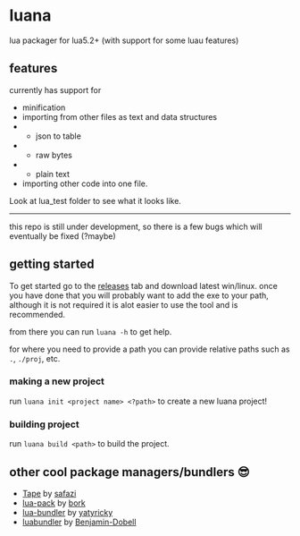 # luana

lua packager for lua5.2+ (with support for some luau features)

## features
currently has support for 
- minification
- importing from other files as text and data structures
- - json to table
- - raw bytes
- - plain text
- importing other code into one file.

Look at lua_test folder to see what it looks like.

<hr>

this repo is still under development, so there is a few bugs which will eventually be fixed (?maybe)

## getting started

To get started go to the [releases](https://github.com/pozm/luana/releases)  tab and download latest win/linux.
once you have done that you will probably want to add the exe to your path, although it is not required it is alot easier to use the tool and is recommended.

from there you can run `luana -h` to get help.

for where you need to provide a path you can provide relative paths such as `.`, `./proj`, etc.

### making a new project

run `luana init <project name> <?path>` to create a new luana project!

### building project

run `luana build <path>` to build the project.

## other cool package managers/bundlers 😎

- [Tape](https://github.com/Belkworks/tape) by [safazi](https://github.com/safazi)
- [lua-pack](https://github.com/Bork0038/lua-pack) by [bork](https://github.com/Bork0038)
- [lua-bundler](https://github.com/yatyricky/lua-bundler) by [yatyricky](https://github.com/yatyricky)
- [luabundler](https://github.com/Benjamin-Dobell/luabundler) by [Benjamin-Dobell](https://github.com/Benjamin-Dobell)
